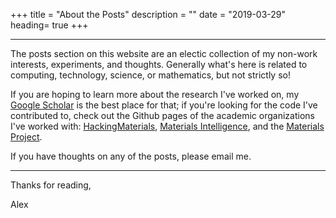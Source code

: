 +++
title = "About the Posts"
description = ""
date = "2019-03-29"
heading= true
+++

---

The posts section on this website are an electic collection of my non-work interests, experiments, and thoughts. Generally what's here is related to computing, technology, science, or mathematics, but not strictly so! 

If you are hoping to learn more about the research I've worked on, my [Google Scholar](https://scholar.google.com/citations?user=SqGIG_wAAAAJ&hl=en) is the best place for that; if you're looking for the code I've contributed to, check out the Github pages of the academic organizations I've worked with: [HackingMaterials](https://github.com/hackingmaterials), [Materials Intelligence](https://github.com/materialsintelligence), and the [Materials Project](https://github.com/materialsproject). 


If you have thoughts on any of the posts, please email me. 


---

Thanks for reading,

Alex
